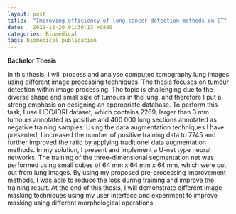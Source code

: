 ```yaml
---
layout: post
title:  "Improving efficiency of lung cancer detection methods on CT"
date:   2022-12-20 01:30:13 +0800
categories: Biomedical
tags: biomedical publication
---
```

**Bachelor Thesis**

In this thesis, I will process and analyse computed tomography lung images
using different image processing techniques. The thesis focuses on tumour
detection within image processing.
The topic is challenging due to the diverse shape and small size of tumours
in the lung, and therefore I put a strong emphasis on designing an appropriate
database. To perform this task, I use LIDC/IDRI dataset, which contains 2269,
larger than 3 mm tumours annotated as positive and 400 000 lung sections annotated
as negative training samples. Using the data augmentation techniques I have
presented, I increased the number of positive training data to 7745 and further
improved the ratio by applying traditionel data augmentation methods.
In my solution, I present and implement a U-net type neural networks. The
training of the three-dimensional segmentation net was performed using small
cubes of 64 mm x 64 mm x 64 mm, which were cut out from lung images.
By using my proposed pre-processing improvement methods, I was able to
reduce the loss during training and improve the training result.
At the end of this thesis, I will demonstrate different image masking
techniques using my user interface and experiment to improve masking using
different morphological operations.